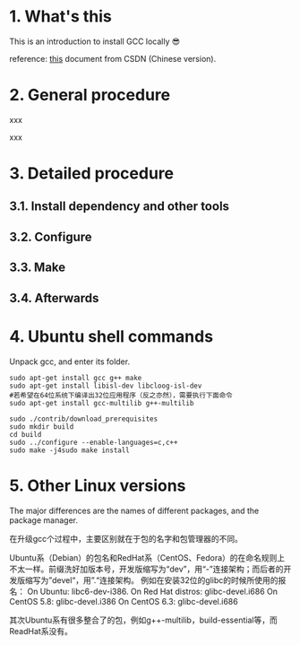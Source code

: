 # 1. What's this
This is an introduction to install GCC locally :sunglasses:

reference: [this](http://blog.csdn.net/yanxiangtianji/article/details/12511961) document from CSDN (Chinese version).


# 2. General procedure


xxx

xxx


# 3. Detailed procedure

## 3.1. Install dependency and other tools




## 3.2. Configure



## 3.3. Make



## 3.4. Afterwards




# 4. Ubuntu shell commands

Unpack gcc, and enter its folder.

```
sudo apt-get install gcc g++ make
sudo apt-get install libisl-dev libcloog-isl-dev
#若希望在64位系统下编译出32位应用程序（反之亦然），需要执行下面命令
sudo apt-get install gcc-multilib g++-multilib

sudo ./contrib/download_prerequisites
sudo mkdir build
cd build
sudo ../configure --enable-languages=c,c++
sudo make -j4sudo make install
```


# 5. Other Linux versions

The major differences are the names of different packages, and the package manager.

在升级gcc个过程中，主要区别就在于包的名字和包管理器的不同。

Ubuntu系（Debian）的包名和RedHat系（CentOS、Fedora）的在命名规则上不太一样。前缀洗好加版本号，开发版缩写为“dev”，用“-”连接架构；而后者的开发版缩写为”devel“，用”.“连接架构。
例如在安装32位的glibc的时候所使用的报名：
On Ubuntu: libc6-dev-i386.
On Red Hat distros: glibc-devel.i686
On CentOS 5.8: glibc-devel.i386
On CentOS 6.3: glibc-devel.i686

其次Ubuntu系有很多整合了的包，例如g++-multilib，build-essential等，而ReadHat系没有。



